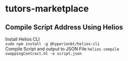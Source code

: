 # tutors-marketplace

## Compile Script Address Using Helios 

Install Helios CLI </br>
`sudo npm install -g @hyperionbt/helios-cli`
</br>
Compile Script and output to JSON File 
`helios compile swappingContract.hl -o script.json`




